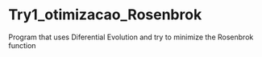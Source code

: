# Try1_otimizacao_Rosenbrok
Program that uses Diferential Evolution and try to minimize the Rosenbrok function
